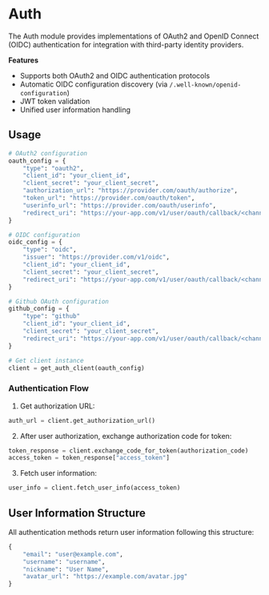 # Auth

The Auth module provides implementations of OAuth2 and OpenID Connect (OIDC) authentication for integration with third-party identity providers. 

**Features**

- Supports both OAuth2 and OIDC authentication protocols
- Automatic OIDC configuration discovery (via `/.well-known/openid-configuration`)
- JWT token validation
- Unified user information handling

## Usage

```python
# OAuth2 configuration
oauth_config = {
    "type": "oauth2",
    "client_id": "your_client_id",
    "client_secret": "your_client_secret",
    "authorization_url": "https://provider.com/oauth/authorize",
    "token_url": "https://provider.com/oauth/token",
    "userinfo_url": "https://provider.com/oauth/userinfo",
    "redirect_uri": "https://your-app.com/v1/user/oauth/callback/<channel>"
}

# OIDC configuration
oidc_config = {
    "type": "oidc",
    "issuer": "https://provider.com/v1/oidc",
    "client_id": "your_client_id",
    "client_secret": "your_client_secret",
    "redirect_uri": "https://your-app.com/v1/user/oauth/callback/<channel>"
}

# Github OAuth configuration
github_config = {
    "type": "github"
    "client_id": "your_client_id",
    "client_secret": "your_client_secret",
    "redirect_uri": "https://your-app.com/v1/user/oauth/callback/<channel>"
}

# Get client instance
client = get_auth_client(oauth_config)
```

### Authentication Flow

1. Get authorization URL:
```python
auth_url = client.get_authorization_url()
```

2. After user authorization, exchange authorization code for token:
```python
token_response = client.exchange_code_for_token(authorization_code)
access_token = token_response["access_token"]
```

3. Fetch user information:
```python
user_info = client.fetch_user_info(access_token)
```

## User Information Structure

All authentication methods return user information following this structure:

```python
{
    "email": "user@example.com",
    "username": "username",
    "nickname": "User Name",
    "avatar_url": "https://example.com/avatar.jpg"
}
```
